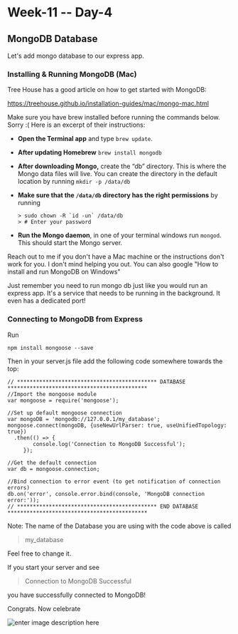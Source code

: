 # Week-11 -- Day-4

## MongoDB Database  

Let's add mongo database to our express app.

### Installing & Running MongoDB (Mac)

Tree House has a good article on how to get started with MongoDB:

https://treehouse.github.io/installation-guides/mac/mongo-mac.html

Make sure you have brew installed before running the commands below. Sorry :(
Here is an excerpt of their instructions:

-   **Open the Terminal app**  and type  `brew update`.
-   **After updating Homebrew**  `brew install mongodb`
-   **After downloading Mongo,**  create the “db” directory. This is where the Mongo data files will live. You can create the directory in the default location by running  `mkdir -p /data/db`
-   **Make sure that the  `/data/db`  directory has the right permissions**  by running

    ```
    > sudo chown -R `id -un` /data/db
    > # Enter your password

    ```

-   **Run the Mongo daemon**, in one of your terminal windows run  `mongod`. This should start the Mongo server.

Reach out to me if you don't have a Mac machine or the instructions don't work for you. I don't mind helping you out. You can also google "How to install and run MongoDB on Windows"

Just remember you need to run mongo db just like you would run an express app. It's a service that needs to be running in the background. It even has a dedicated port!

### Connecting to MongoDB from Express

Run

    npm install mongoose --save

Then in your server.js file add the following code somewhere towards the top:

    // ******************************************** DATABASE ********************************************
    //Import the mongoose module
    var mongoose = require('mongoose');

    //Set up default mongoose connection
    var mongoDB = 'mongodb://127.0.0.1/my_database';
    mongoose.connect(mongoDB, {useNewUrlParser: true, useUnifiedTopology: true})
      .then(() => {
            console.log('Connection to MongoDB Successful');
         });

    //Get the default connection
    var db = mongoose.connection;

    //Bind connection to error event (to get notification of connection errors)
    db.on('error', console.error.bind(console, 'MongoDB connection error:'));
    // ******************************************** END DATABASE ********************************************

Note: The name of the Database you are using with the code above is called

> my_database

Feel free to change it.

If you start your server and see

> Connection to MongoDB Successful

you have successfully connected to MongoDB!

Congrats. Now celebrate

![enter image description here](https://media.giphy.com/media/KYElw07kzDspaBOwf9/giphy.gif)
